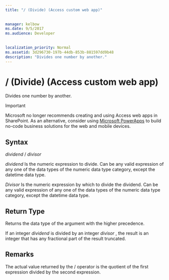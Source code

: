 ```yaml
---
title: "/ (Divide) (Access custom web app)"
  
  
manager: kelbow
ms.date: 9/5/2017
ms.audience: Developer
 
  
localization_priority: Normal
ms.assetid: 3d296730-197b-44db-853b-881597dd9b48
description: "Divides one number by another."
---
```


# / (Divide) (Access custom web app)

Divides one number by another.
  
> [!IMPORTANT]
> Microsoft no longer recommends creating and using Access web apps in SharePoint. As an alternative, consider using [Microsoft PowerApps](https://powerapps.microsoft.com/en-us/) to build no-code business solutions for the web and mobile devices. 
  
## Syntax

 *dividend*  /  *divisor* 
  
 *dividend*  Is the numeric expression to divide. Can be any valid expression of any one of the data types of the numeric data type category, except the datetime data type. 
  
 *Divisor*  Is the numeric expression by which to divide the dividend. Can be any valid expression of any one of the data types of the numeric data type category, except the datetime data type. 
  
## Return Type

Returns the data type of the argument with the higher precedence. 
  
If an integer  *dividend*  is divided by an integer  *divisor*  , the result is an integer that has any fractional part of the result truncated. 
  
## Remarks

The actual value returned by the / operator is the quotient of the first expression divided by the second expression.
  


